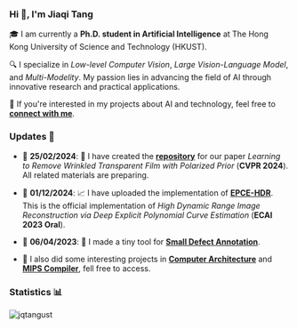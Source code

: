 ### Hi 👋, I'm Jiaqi Tang

🎓 I am currently a __Ph.D. student in Artificial Intelligence__ at The Hong Kong University of Science and Technology (HKUST).

🔍 I specialize in *Low-level Computer Vision*, *Large Vision-Language Model*, and *Multi-Modelity*. My passion lies in advancing the field of AI through innovative research and practical applications. 

💼 If you're interested in my projects about AI and technology, feel free to [**connect with me**](mailto:jtang092@connect.ust.hk).

### Updates 📢

- 📅 **25/02/2024**: 🚀 I have created the **[repository](https://github.com/jqtangust/FilmRemoval)** for our paper _Learning to Remove Wrinkled Transparent Film with Polarized Prior_ (**CVPR 2024**). All related materials are preparing.
  
- 📅 **01/12/2024**: 📈 I have uploaded the implementation of **[EPCE-HDR](https://github.com/jqtangust/EPCE-HDR)**. This is the official implementation of _High Dynamic Range Image Reconstruction via Deep Explicit Polynomial Curve Estimation_ (**ECAI 2023 Oral**).
  
- 📅 **06/04/2023**: 🔧 I made a tiny tool for **[Small Defect Annotation](https://github.com/jqtangust/small_defect_annotation)**.

- 🔧 I also did some interesting projects in **[Computer Architecture](https://github.com/jqtangust/3_Stage_MIPS_CPU)** and **[MIPS Compiler](https://github.com/jqtangust/C0_MIPS32_64_Compiler)**, fell free to access.

### Statistics 📊

<p align="left"><img src="https://github-readme-stats.vercel.app/api?username=jqtangust&show_icons=true&locale=en" alt="jqtangust" /></p>
